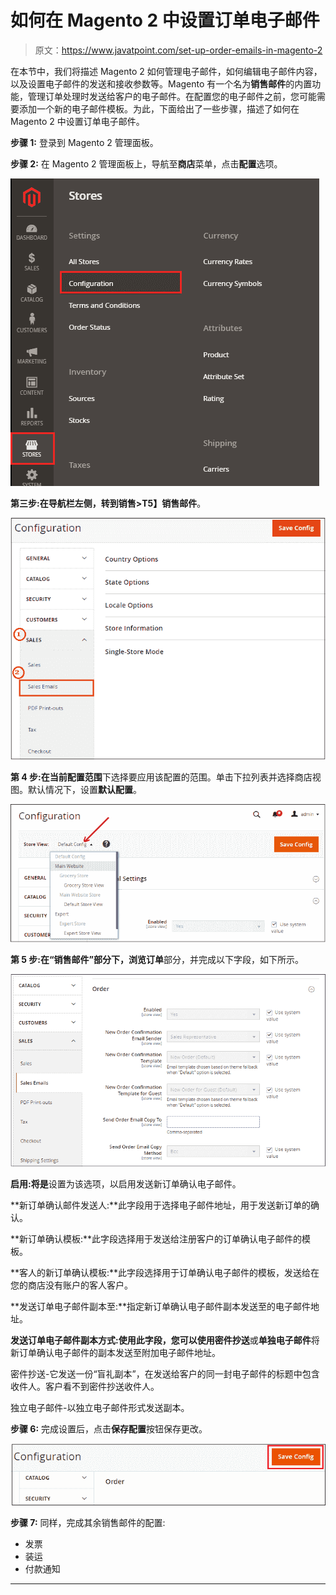 # 如何在 Magento 2 中设置订单电子邮件

> 原文：<https://www.javatpoint.com/set-up-order-emails-in-magento-2>

在本节中，我们将描述 Magento 2 如何管理电子邮件，如何编辑电子邮件内容，以及设置电子邮件的发送和接收参数等。Magento 有一个名为**销售邮件**的内置功能，管理订单处理时发送给客户的电子邮件。在配置您的电子邮件之前，您可能需要添加一个新的电子邮件模板。为此，下面给出了一些步骤，描述了如何在 Magento 2 中设置订单电子邮件。

**步骤 1:** 登录到 Magento 2 管理面板。

**步骤 2:** 在 Magento 2 管理面板上，导航至**商店**菜单，点击**配置**选项。

![set up Order Emails in Magento 2](img/c5f350d0a1e3043ea0f82268212ceae5.png)

**第三步:**在导航栏左侧，转到**销售>T5】销售邮件**。

![set up Order Emails in Magento 2](img/1faed945aa2e69a4e71fe8ef622e3e03.png)

**第 4 步:**在**当前配置范围**下选择要应用该配置的范围。单击下拉列表并选择商店视图。默认情况下，设置**默认配置**。

![set up Order Emails in Magento 2](img/14cfa58fb9138949b35605f6c2a61247.png)

**第 5 步:**在“销售邮件”部分下，浏览**订单**部分，并完成以下字段，如下所示。

![set up Order Emails in Magento 2](img/5d907fc210cf521968e4bf662f6f62e8.png)

**启用:**将**是**设置为该选项，以启用发送新订单确认电子邮件。

**新订单确认邮件发送人:**此字段用于选择电子邮件地址，用于发送新订单的确认。

**新订单确认模板:**此字段选择用于发送给注册客户的订单确认电子邮件的模板。

**客人的新订单确认模板:**此字段选择用于订单确认电子邮件的模板，发送给在您的商店没有账户的客人客户。

**发送订单电子邮件副本至:**指定新订单确认电子邮件副本发送至的电子邮件地址。

**发送订单电子邮件副本方式:**使用此字段，您可以使用**密件抄送**或**单独电子邮件**将新订单确认电子邮件的副本发送至附加电子邮件地址。

密件抄送-它发送一份“盲礼副本”，在发送给客户的同一封电子邮件的标题中包含收件人。客户看不到密件抄送收件人。

独立电子邮件-以独立电子邮件形式发送副本。

**步骤 6:** 完成设置后，点击**保存配置**按钮保存更改。

![set up Order Emails in Magento 2](img/df341166142408bbe3740a310fe98854.png)

**步骤 7:** 同样，完成其余销售邮件的配置:

*   发票
*   装运
*   付款通知

* * *
